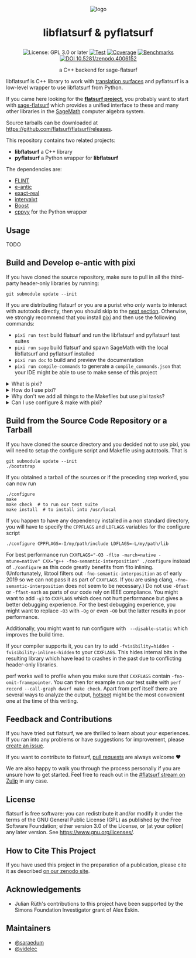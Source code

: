 <p align="center">
    <img alt="logo" src="https://avatars.githubusercontent.com/u/46691578?s=300&u=c65d11085307f34e1998cc996e6ee2d16b4d458a&v=4">
</p>

<h1><p align="center">libflatsurf & pyflatsurf</p></h1>

<p align="center">
  <img src="https://img.shields.io/badge/License-GPL_3.0_or_later-blue.svg" alt="License: GPL 3.0 or later">
  <a href="https://github.com/flatsurf/flatsurf/actions/workflows/test.yml"><img src="https://github.com/flatsurf/flatsurf/workflows/Test/badge.svg" alt="Test"></a>
  <a href="https://codecov.io/gh/flatsurf/flatsurf"><img src="https://codecov.io/gh/flatsurf/flatsurf/branch/master/graph/badge.svg" alt="Coverage"></a>
  <a href="https://flatsurf.github.io/flatsurf/asv/"><img src="http://img.shields.io/badge/benchmarked%20by-asv-blue.svg?style=flat" alt="Benchmarks"></a>
  <a href="https://doi.org/10.5281/zenodo.4006152"><img src="https://zenodo.org/badge/DOI/10.5281/zenodo.4006152.svg" alt="DOI 10.5281/zenodo.4006152"></a>
</p>

<p align="center">a C++ backend for sage-flatsurf</p>

libflatsurf is C++ library to work with [translation surfaces](https://en.wikipedia.org/wiki/Translation_surface) and pyflatsurf is a low-level wrapper to use libflatsurf from Python.

If you came here looking for the [**flatsurf project**](https://flatsurf.github.io), you probably want to start with [sage-flatsurf](https://github.com/flatsurf/sage-flatsurf) which provides a unified interface to these and many other libraries in the [SageMath](https://sagemath.org) computer algebra system.

Source tarballs can be downloaded at https://github.com/flatsurf/flatsurf/releases.

This repository contains two related projects:

* **libflatsurf** a C++ library
* **pyflatsurf** a Python wrapper for **libflatsurf**

The dependencies are:

 - [FLINT](https://flintlib.org)
 - [e-antic](https://github.com/flatsurf/e-antic)
 - [exact-real](https://github.com/flatsurf/exact-real)
 - [intervalxt](https://github.com/flatsurf/intervalxt)
 - [Boost](https://www.boost.org/)
 - [cppyy](https://cppyy.readthedocs.io/en/latest/) for the Python wrapper

## Usage

TODO

## Build and Develop e-antic with pixi

If you have cloned the source repository, make sure to pull in all the
third-party header-only libraries by running:

```
git submodule update --init
```

If you are distributing flatsurf or you are a purist who *only* wants to
interact with autotools directly, then you should skip to the [next
section](#build-from-the-source-code-repository-or-a-tarball). Otherwise, we
strongly recommend that you install [pixi](https://pixi.sh) and then use the
following commands:

* `pixi run test` build flatsurf and run the libflatsurf and pyflatsurf test suites
* `pixi run sage` build flatsurf and spawn SageMath with the local libflatsurf and pyflatsurf installed
* `pixi run doc` to build and preview the documentation
* `pixi run compile-commands` to generate a `compile_commands.json` that your IDE might be able to use to make sense of this project

<details>
<summary>What is pixi?</summary>

pixi is a tool based on
[conda](https://en.wikipedia.org/wiki/Conda_(package_manager)) &
[conda-forge](https://conda-forge.org) for developers so that we can all use
the same workflows in the same defined environments.

pixi allows us to ship a very opinionated setup to developers of flatsurf,
namely a number of opinionated scripts with corresponding tested (and
opinionated) dependencies.

This makes the whole development experience much more reliable and
reproducible, e.g., the CI on GitHub Pull Requests runs with the exact same
setup, so if something fails there, you can just run the CI command to
hopefully get exactly the same behavior locally.
</details>

<details>
<summary>How do I use pixi?</summary>

If you have not used pixi before, the most relevant pixi command is:

```sh
pixi run TASK
```

Run `pixi task list` to see the available tasks.

All tasks are defined in the `pixi.toml` file and most are used somewhere in
our GitHub Continuous Integration setup, see .github/workflows/.
</details>

<details>
<summary>Why don't we add all things to the Makefiles but use pixi tasks?</summary>

Packagers do prefer a system that is as minimalistic as possible. Any
opinionated bit in the build system, such as setting compiler flags, usually
needs to be patched out by software distributions. That's why our Makefiles are
trying to follow the autoconfiscated standards as closely as possible. And
essentially all that pixi does is to call these Makefiles without you having to
figure out how everything works in detail.
</details>

<details>
<summary>Can I use configure & make with pixi?</summary>

More experienced developers may not want to use these tasks. You can also just
use the curated list of dependencies that pixi provides and drop into a shell
with these dependencies installed. For example, to run the libflatsurf test suite
directly, you could do:

```sh
pixi shell -e dev
./bootstrap
cd libflatsurf
./configure
make check
```

Note that the following section contains more details about this `configure &&
make` workflow that might be of interest to you.
</details>

## Build from the Source Code Repository or a Tarball

If you have cloned the source directory and you decided not to use pixi, you
will need to setup the configure script and Makefile using autotools. That is

    git submodule update --init
    ./bootstrap

If you obtained a tarball of the sources or if the preceding step
worked, you can now run

    ./configure
    make
    make check  # to run our test suite
    make install  # to install into /usr/local

If you happen to have any dependency installed in a non standard directory, you
will have to specify the `CPPFLAGS` and `LDFLAGS` variables for the configure
script

    ./configure CPPFLAGS=-I/my/path/include LDFLAGS=-L/my/path/lib

For best performance run `CXXFLAGS="-O3 -flto -march=native -mtune=native"
CXX="g++ -fno-semantic-interposition" ./configure` instead of `./configure` as
this code greatly benefits from flto inlining. (Unfortunately, libtool filters
out `-fno-semantic-interposition` as of early 2019 so we can not pass it as
part of `CXXFLAGS`. If you are using clang, `-fno-semantic-interposition` does
not seem to be necessary.) Do not use `-Ofast` or `-ffast-math` as parts of our
code rely on IEEE compliance. You might want to add `-g3` to `CXXFLAGS` which
does not hurt performance but gives a better debugging experience. For the best
debugging experience, you might want to replace `-O3` with `-Og` or even `-O0`
but the latter results in poor performance.

Additionally, you might want to run configure with ` --disable-static`
which improves the build time.

If your compiler supports it, you can try to add `-fvisibility=hidden
-fvisibility-inlines-hidden` to your `CXXFLAGS`. This hides internal bits in
the resulting library which have lead to crashes in the past due to conflicting
header-only libraries.

<!--
If your linker supports it, you should use `./configure --with-version-script`
to shrink the resulting shared library to an exact curated list of versioned
symbols.
-->

perf works well to profile when you make sure that `CXXFLAGS`
contain `-fno-omit-framepointer`. You can then for example run our test suite
with `perf record --call-graph dwarf make check`. Apart from perf itself there
are several ways to analyze the output,
[hotspot](https://github.com/KDAB/hotspot) might be the most convenient one at
the time of this writing.

<!--
TODO: Make sure that we set UNDEBUG in our build!

Note that the C++ compiler package from conda disabled all assertions. To
enable assertions `export CPPFLAGS="$CPPFLAGS -UNDEBUG"` before running
configure and make.
-->

## Feedback and Contributions

If you have tried out flatsurf, we are thrilled to learn about your experiences.
If you ran into any problems or have suggestions for improvement, please
[create an issue](https://github.com/flatsurf/flatsurf/issues).

If you want to contribute to flatsurf, [pull
requests](https://github.com/flatsurf/flatsurf/pulls) are always welcome :heart:

We are also happy to walk you through the process personally if you are unsure
how to get started. Feel free to reach out in the [#flatsurf stream on
Zulip](https://sagemath.zulipchat.com/#narrow/channel/271193-flatsurf) in any
case.

## License

flatsurf is free software: you can redistribute it and/or modify it under the
terms of the GNU General Public License (GPL) as published by the Free Software
Foundation; either version 3.0 of the License, or (at your option) any later
version. See https://www.gnu.org/licenses/.

## How to Cite This Project

If you have used this project in the preparation of a publication, please cite
it as described [on our zenodo site](https://zenodo.org/record/4006152).

## Acknowledgements

* Julian Rüth's contributions to this project have been supported by the Simons
  Foundation Investigator grant of Alex Eskin.

## Maintainers

* [@saraedum](https://github.com/saraedum)
* [@videlec](https://github.com/videlec)
